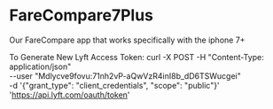 # FareCompare7Plus
Our FareCompare app that works specifically with the iphone 7+

To Generate New Lyft Access Token:
curl -X POST -H "Content-Type: application/json" \
     --user "Mdlycve9fovu:71nh2vP-aQwVzR4inI8b_dD6TSWucgei" \
     -d '{"grant_type": "client_credentials", "scope": "public"}' \
     'https://api.lyft.com/oauth/token'
